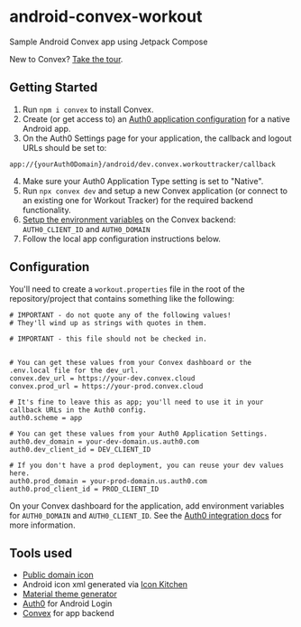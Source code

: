 # android-convex-workout

Sample Android Convex app using Jetpack Compose

New to Convex? [Take the tour](https://docs.convex.dev/get-started).

## Getting Started

1. Run `npm i convex` to install Convex.
2. Create (or get access to) an
   [Auth0 application configuration](https://auth0.com/docs/quickstart/native/android)
   for a native Android app.
3. On the Auth0 Settings page for your application, the callback and logout URLs should be set to:

```
app://{yourAuth0Domain}/android/dev.convex.workouttracker/callback
```

4. Make sure your Auth0 Application Type setting is set to "Native".
5. Run `npx convex dev` and setup a new Convex application (or connect to an existing one for
   Workout Tracker) for the required backend functionality.
6. [Setup the environment variables](https://docs.convex.dev/dashboard/deployments/deployment-settings#environment-variables)
   on the Convex backend: `AUTH0_CLIENT_ID` and `AUTH0_DOMAIN`
7. Follow the local app configuration instructions below.

## Configuration

You'll need to create a `workout.properties` file in the root of the repository/project that
contains something like the following:

```
# IMPORTANT - do not quote any of the following values!
# They'll wind up as strings with quotes in them.

# IMPORTANT - this file should not be checked in.


# You can get these values from your Convex dashboard or the .env.local file for the dev_url.
convex.dev_url = https://your-dev.convex.cloud
convex.prod_url = https://your-prod.convex.cloud

# It's fine to leave this as app; you'll need to use it in your callback URLs in the Auth0 config.
auth0.scheme = app

# You can get these values from your Auth0 Application Settings.
auth0.dev_domain = your-dev-domain.us.auth0.com
auth0.dev_client_id = DEV_CLIENT_ID

# If you don't have a prod deployment, you can reuse your dev values here.
auth0.prod_domain = your-prod-domain.us.auth0.com
auth0.prod_client_id = PROD_CLIENT_ID
```

On your Convex dashboard for the application, add environment variables for `AUTH0_DOMAIN` and
`AUTH0_CLIENT_ID`. See the
[Auth0 integration docs](https://docs.convex.dev/auth/auth0#configuring-dev-and-prod-tenants) for
more information.

## Tools used

* [Public domain icon](https://www.svgrepo.com/svg/109426/gym-near)
* Android icon xml generated via [Icon Kitchen](https://icon.kitchen)
* [Material theme generator](https://material-foundation.github.io/material-theme-builder/)
* [Auth0](https://auth0.com/) for Android Login
* [Convex](https://convex.dev) for app backend
